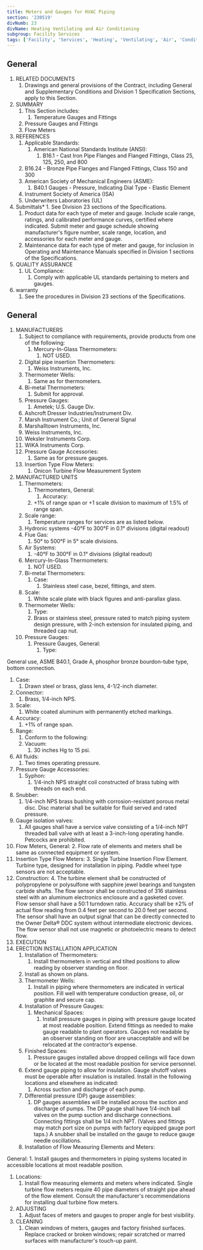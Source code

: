 ```yaml
---
title: Meters and Gauges for HVAC Piping
section: '230519'
divNumb: 23
divName: Heating Ventilating and Air Conditioning
subgroup: Facility Services
tags: ['Facility', 'Services', 'Heating', 'Ventilating', 'Air', 'Conditioning', 'Meters', 'Gauges', 'HVAC', 'Piping']
---
```


## General

1. RELATED DOCUMENTS
   1. Drawings and general provisions of the Contract, including General and Supplementary Conditions and Division 1 Specification Sections, apply to this Section.
1. SUMMARY
   1. This Section includes:
      1. Temperature Gauges and Fittings
   1. Pressure Gauges and Fittings
   1. Flow Meters
1. REFERENCES
   1. Applicable Standards:
      1. American National Standards Institute (ANSI):
            1. B16.1 - Cast Iron Pipe Flanges and Flanged Fittings, Class 25, 125, 250, and 800
   1. B16.24 - Bronze Pipe Flanges and Flanged Fittings, Class 150 and 300
   1. American Society of Mechanical Engineers (ASME):
      1. B40.1 Gauges - Pressure, Indicating Dial Type - Elastic Element
   1. Instrument Society of America (ISA)
   1. Underwriters Laboratories (UL)
1. Submittals*   1. See Division 23 sections of the Specifications. 
   1. Product data for each type of meter and gauge. Include scale range, ratings, and calibrated performance curves, certified where indicated. Submit meter and gauge schedule showing manufacturer's figure number, scale range, location, and accessories for each meter and gauge.
   1. Maintenance data for each type of meter and gauge, for inclusion in Operating and Maintenance Manuals specified in Division 1 sections of the Specifications.
1. QUALITY ASSURANCE
   1. UL Compliance:
      1. Comply with applicable UL standards pertaining to meters and gauges.
1. warranty
   1. See the procedures in Division 23 sections of the Specifications. 

## General

1. MANUFACTURERS
   1. Subject to compliance with requirements, provide products from one of the following:
      1. Mercury-In-Glass Thermometers:
         1. NOT USED.
   1. Digital pipe insertion Thermometers:
      1. Weiss Instruments, Inc.
   1. Thermometer Wells:
      1. Same as for thermometers.
   1. Bi-metal Thermometers:
      1. Submit for approval.
   1. Pressure Gauges:
      1. Ametek; U.S. Gauge Div.
   1. Ashcroft Dresser Industries/Instrument Div.
   1. Marsh Instrument Co.; Unit of General Signal
   1. Marshalltown Instruments, Inc.
   1. Weiss Instruments, Inc.
   1. Weksler Instruments Corp.
   1. WIKA Instruments Corp.
   1. Pressure Gauge Accessories:
      1. Same as for pressure gauges.
   1. Insertion Type Flow Meters:
      1. Onicon Turbine Flow Measurement System
1. MANUFACTURED UNITS
   1. Thermometers:
      1. Thermometers, General:
            1. Accuracy:
      1. +1% of range span or +1 scale division to maximum of 1.5% of range span.
   1. Scale range:
      1. Temperature ranges for services are as listed below.
   1. Hydronic systems -40°F to 300°F in 0.1° divisions (digital readout)
   1. Flue Gas:
      1. 50° to 500°F in 5° scale divisions.
   1. Air Systems:
      1. -40°F to 300°F in 0.1° divisions (digital readout)
   1. Mercury-In-Glass Thermometers:
      1. NOT USED.
   1. Bi-metal Thermometers:
      1. Case:
         1. Stainless steel case, bezel, fittings, and stem.
   1. Scale:
      1. White scale plate with black figures and anti-parallax glass.
   1. Thermometer Wells:
      1. Type:
      1. Brass or stainless steel, pressure rated to match piping system design pressure, with 2-inch extension for insulated piping, and threaded cap nut.
   1. Pressure Gauges:
      1. Pressure Gauges, General:
            1. Type:

General use, ASME B40.1, Grade A, phosphor bronze bourdon-tube type, bottom connection.
   1. Case:
      1. Drawn steel or brass, glass lens, 4-1/2-inch diameter.
   2. Connector:
      1. Brass, 1/4-inch NPS.
   3. Scale:
      1. White coated aluminum with permanently etched markings.
   4. Accuracy:
      1. +1% of range span.
   5. Range:
      1. Conform to the following:
      2. Vacuum:
         1. 30 inches Hg to 15 psi.
   6. All fluids:
      1. Two times operating pressure.
   7. Pressure Gauge Accessories:
      1. Syphon:
         1. 1/4-inch NPS straight coil constructed of brass tubing with threads on each end.
   8. Snubber:
      1. 1/4-inch NPS brass bushing with corrosion-resistant porous metal disc. Disc material shall be suitable for fluid served and rated pressure.
   9. Gauge isolation valves:
      1. All gauges shall have a service valve consisting of a 1/4-inch NPT threaded ball valve with at least a 3-inch-long operating handle. Petcocks are prohibited.
   10. Flow Meters, General:
      2. Flow rate of elements and meters shall be same as connected equipment or system.
   11. Insertion Type Flow Meters:
      3. Single Turbine Insertion Flow Element. Turbine type, designed for installation in piping. Paddle wheel type sensors are not acceptable.
   12. Construction:
      4. The turbine element shall be constructed of polypropylene or polysulfone with sapphire jewel bearings and tungsten carbide shafts. The flow sensor shall be constructed of 316 stainless steel with an aluminum electronics enclosure and a gasketed cover. Flow sensor shall have a 50:1 turndown ratio. Accuracy shall be ±2% of actual flow reading from 0.4 feet per second to 20.0 feet per second. The sensor shall have an output signal that can be directly connected to the Owner Delta® DDC system without intermediate electronic devices. The flow sensor shall not use magnetic or photoelectric means to detect flow.
1. EXECUTION
2. ERECTION INSTALLATION APPLICATION
   1. Installation of Thermometers:
      1. Install thermometers in vertical and tilted positions to allow reading by observer standing on floor.
   2. Install as shown on plans.
   3. Thermometer Wells:
      1. Install in piping where thermometers are indicated in vertical position. Fill well with temperature conduction grease, oil, or graphite and secure cap.
   4. Installation of Pressure Gauges:
      1. Mechanical Spaces:
         1. Install pressure gauges in piping with pressure gauge located at most readable position. Extend fittings as needed to make gauge readable to plant operators. Gauges not readable by an observer standing on floor are unacceptable and will be relocated at the contractor’s expense.
   5. Finished Spaces:
      1. Pressure gauges installed above dropped ceilings will face down or be located at the most readable position for service personnel.
   6. Extend gauge piping to allow for insulation. Gauge shutoff valves must be operable after insulation is installed. Install in the following locations and elsewhere as indicated:
      1. Across suction and discharge of each pump.
   7. Differential pressure (DP) gauge assemblies:
      1. DP gauges assemblies will be installed across the suction and discharge of pumps. The DP gauge shall have 1/4-inch ball valves on the pump suction and discharge connections. Connecting fittings shall be 1/4 inch NPT. (Valves and fittings may match port size on pumps with factory equipped gauge port taps.) A snubber shall be installed on the gauge to reduce gauge needle oscillations.
   8. Installation of Flow Measuring Elements and Meters:

General:
         1. Install gauges and thermometers in piping systems located in accessible locations at most readable position.
   1. Locations:
      1. Install flow measuring elements and meters where indicated. Single turbine flow meters require 40 pipe diameters of straight pipe ahead of the flow element. Consult the manufacturer's recommendations for installing dual turbine flow meters.
1. ADJUSTING
   1. Adjust faces of meters and gauges to proper angle for best visibility.
2. CLEANING
   1. Clean windows of meters, gauges and factory finished surfaces. Replace cracked or broken windows; repair scratched or marred surfaces with manufacturer's touch-up paint.

